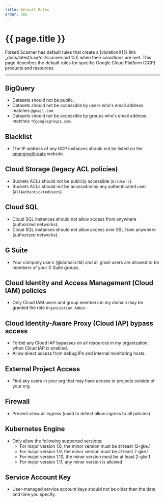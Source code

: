 ```yaml
---
title: Default Rules
order: 302
---
```


# {{ page.title }}

Forseti Scanner has default rules that create a
[violation]({% link _docs/latest/use/cli/scanner.md %}) when their conditions are met.
This page describes the default rules for specific Google Cloud Platform (GCP) products and
resources.

---

## BigQuery
  * Datasets should not be public.
  * Datasets should not be accessible by users who's email address matches `@gmail.com`.
  * Datasets should not be accessible by groups who's email address matches `*@googlegroups.com`.

## Blacklist
  * The IP address of any GCP instances should not be listed on
  the [emergingthreats](https://rules.emergingthreats.net/fwrules/emerging-Block-IPs.txt) website.

## Cloud Storage (legacy ACL policies)
  * Buckets ACLs should not be publicly accessible (`AllUsers`).
  * Buckets ACLs should not be accessible by any authenticated user (`AllAuthenticatedUsers`).

## Cloud SQL
  * Cloud SQL instances should not allow access from anywhere (authorized networks).
  * Cloud SQL instances should not allow access over SSL from anywhere (authorized networks).

## G Suite
  * Your company users (@domain.tld) and all gmail users are allowed to be members of your G Suite
  groups.

## Cloud Identity and Access Management (Cloud IAM) policies
  * Only Cloud IAM users and group members in my domain may be granted the role `Organization Admin`.

## Cloud Identity-Aware Proxy (Cloud IAP) bypass access
  * Forbid any Cloud IAP bypasses on all resources in my organization, when Cloud IAP is enabled.
  * Allow direct access from debug IPs and internal monitoring hosts.

## External Project Access
  * Find any users in your org that may have access to projects outside of your org.
  
## Firewall
  * Prevent allow all ingress (used to detect allow ingress to all policies)

## Kubernetes Engine
  * Only allow the following supported versions:
    * For major version 1.8, the minor version must be at least 12-gke.1
    * For major version 1.9, the minor version must be at least 7-gke.1
    * For major version 1.10, the minor version must be at least 2-gke.1
    * For major version 1.11, any minor version is allowed

## Service Account Key
  * User-managed service account keys should not be older than the date and time you specify.
